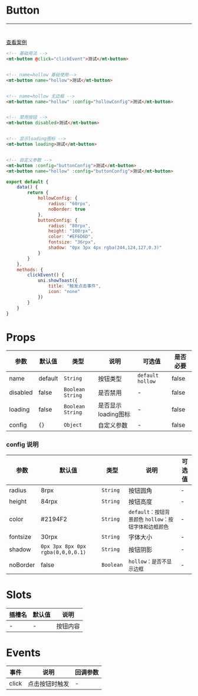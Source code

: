# Button
***
# 

[//]: # (<iframe width='375px' height='667px' frameborder=0 allowfullscreen="true" src="https://static-363fc8f1-c547-4a87-8d04-6d5ba4035deb.bspapp.com/#/pages/button"></iframe>)

[查看案例](https://static-363fc8f1-c547-4a87-8d04-6d5ba4035deb.bspapp.com/#/pages/button)

```html
<!-- 基础用法 -->
<mt-button @click="clickEvent">测试</mt-button>


<!-- name=hollow 基础使用-->
<mt-button name="hollow">测试</mt-button>


<!-- name=hollow 无边框 -->
<mt-button name="hollow" :config="hollowConfig">测试</mt-button>


<!-- 禁用按钮 -->
<mt-button disabled>测试</mt-button>


<!-- 显示loading图标 -->
<mt-button loading>测试</mt-button>


<!-- 自定义参数 -->
<mt-button :config="buttonConfig">测试</mt-button>
<mt-button name="hollow" :config="buttonConfig">测试</mt-button>
```

```javascript
export default {
    data() {
        return {
            hollowConfig: {
                radius: "60rpx",
                noBorder: true
            },
            buttonConfig: {
                radius: "80rpx",
                height: "100rpx",
                color: "#EF6D6D",
                fontsize: "36rpx",
                shadow: "0px 3px 4px rgba(244,124,127,0.3)"
            }
        }
    },
    methods: {
        clickEvent() {
            uni.showToast({
                title: "触发点击事件",
                icon: "none"
            })
        }
    }
}
```



# Props

| 参数     | 默认值  | 类型                 | 说明              | 可选值          |是否必要 |
| -------- | ------- |--------------------| ----------------- | --------------- |--------------- |
| name     | default | `String`           | 按钮类型          | `default` `hollow` | false|
| disabled | false   | `Boolean` `String` | 是否禁用          | -               | false|
| loading  | false   | `Boolean` `String` | 是否显示loading图标 | -               | false|
| config   | `{}`      | `Object`           | 自定义参数        | -                | false|

### config 说明

| 参数     | 默认值                          | 类型    | 说明                                | 可选值 |
| -------- | ------------------------------- | ------- |-----------------------------------| ------ |
| radius   | 8rpx                            | `String`  | 按钮圆角                              | -      |
| height   | 84rpx                           | `String`  | 按钮高度                              | -      |
| color    | #2194F2                         | `String`  | `default：按钮背景颜色` `hollow：按钮字体和边框颜色` | -      |
| fontsize | 30rpx                           | `String`  | 字体大小                              | -      |
| shadow   | `0px 3px 8px 0px rgba(0,0,0,0.1)` | `String`  | 按钮阴影                              | -      |
| noBorder | false                           | `Boolean` | `hollow：是否不显示边框`                    | -      |

# Slots

| 插槽名 | 默认值 | 说明 |
| ------ | ------ | ---- |
| -      | -      | 按钮内容     |

# Events

| 事件  | 说明           | 回调参数 |
| ----- | -------------- | -------- |
| click | 点击按钮时触发 | -         |
